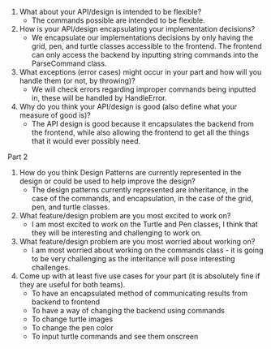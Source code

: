 1. What about your API/design is intended to be flexible?
    * The commands possible are intended to be flexible.
2. How is your API/design encapsulating your implementation decisions?
    * We encapsulate our implementations decisions by only having the grid, pen, and turtle classes accessible to the frontend. The frontend can only access the backend by inputting string commands into the ParseCommand class.
3. What exceptions (error cases) might occur in your part and how will you handle them (or not, by throwing)? 
    * We will check errors regarding improper commands being inputted in, these will be handled by HandleError.
4. Why do you think your API/design is good (also define what your measure of good is)?
    *  The API design is good because it encapsulates the backend from the frontend, while also allowing the frontend to get all the things that it would ever possibly need.

Part 2
1. How do you think Design Patterns are currently represented in the design or could be used to help improve the design?
    * The design patterns currently represented are inheritance, in the case of the commands, and encapsulation, in the case of the grid, pen, and turtle classes.
2. What feature/design problem are you most excited to work on?
    * I am most excited to work on the Turtle and Pen classes, I think that they will be interesting and challenging to work on.
3. What feature/design problem are you most worried about working on?
    * I am most worried about working on the commands class - it is going to be very challenging as the interitance will pose interesting challenges.
4. Come up with at least five use cases for your part (it is absolutely fine if they are useful for both teams).
    * To have an encapsulated method of communicating results from backend to frontend
    * To have a way of changing the backend using commands
    * To change turtle images
    * To change the pen color
    * To input turtle commands and see them onscreen